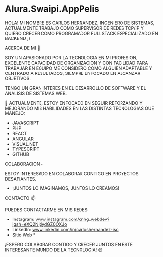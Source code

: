 # Alura.Swaipi.AppPelis

HOLA! MI NOMBRE ES CARLOS HERNANDEZ, INGENIERO DE SISTEMAS, ACTUALMENTE TRABAJO COMO SUPERVISOR DE REDES TCP/IP Y QUIERO CRECER COMO PROGRAMADOR FULLSTACK ESPECIALIZADO EN BACKEND ;)

ACERCA DE MI 👀

SOY UN APASIONADO POR LA TECNOLOGIA EN MI PROFESION, EXCELENTE CAPACIDAD DE ORGANIZACION Y CON FACILIDAD PARA TRABAJAR EN EQUIPO ME CONSIDERO COMO ALGUIEN ADAPTABLE Y CENTRADO A RESULTADOS, SIEMPRE ENFOCADO EN ALCANZAR OBJETIVOS.

TENGO UN GRAN INTERES EN EL DESARROLLO DE SOFTWARE Y EL ANALISIS DE SISTEMAS WEB.

🌱 ACTUALMENTE, ESTOY ENFOCADO EN SEGUIR REFORZANDO Y MEJORANDO MIS HABILIDADES EN LAS DISTINTAS TECNOLOGIAS QUE MANEJO:

- JAVASCRIPT
- PHP
- REACT
- ANGULAR
- VISUAL.NET
- TYPESCRIPT
- GITHUB

COLABORACION -

ESTOY INTERESADO EN COLABORAR CONTIGO EN PROYECTOS DESAFIANTES. 
- ¡JUNTOS LO IMAGINAMOS, JUNTOS LO CREAMOS!

CONTACTO 📫

PUEDES CONTACTARME EN MIS REDES:

- Instagram: www.instagram.com/cnhg_webdev?igsh=eXQ2NjdydGZ0OXJo
- LinkedIn: www.linkedin.com/in/carloshernandez-isc
- Sitio Web *

¡ESPERO COLABORAR CONTIGO Y CRECER JUNTOS EN ESTE INTERESANTE MUNDO DE LA TECNOLOGIA! 😊
